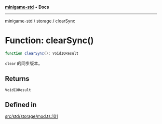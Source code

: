 [**minigame-std**](../../../README.md) • **Docs**

***

[minigame-std](../../../README.md) / [storage](../README.md) / clearSync

# Function: clearSync()

```ts
function clearSync(): VoidIOResult
```

`clear` 的同步版本。

## Returns

`VoidIOResult`

## Defined in

[src/std/storage/mod.ts:101](https://github.com/JiangJie/minigame-std/blob/ffbed6cccc22260d9da27c221c59422568396e08/src/std/storage/mod.ts#L101)
